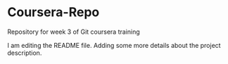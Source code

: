 # Coursera-Repo
Repository for week 3 of Git coursera training

I am editing the README file. Adding some more details about the project description. 
